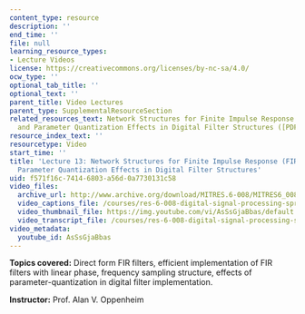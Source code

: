 ```yaml
---
content_type: resource
description: ''
end_time: ''
file: null
learning_resource_types:
- Lecture Videos
license: https://creativecommons.org/licenses/by-nc-sa/4.0/
ocw_type: ''
optional_tab_title: ''
optional_text: ''
parent_title: Video Lectures
parent_type: SupplementalResourceSection
related_resources_text: Network Structures for Finite Impulse Response (FIR) Systems
  and Parameter Quantization Effects in Digital Filter Structures ([PDF](/courses/res-6-008-digital-signal-processing-spring-2011/resources/mitres_6_008s11_lec13-1))
resource_index_text: ''
resourcetype: Video
start_time: ''
title: 'Lecture 13: Network Structures for Finite Impulse Response (FIR) Systems and
  Parameter Quantization Effects in Digital Filter Structures'
uid: f571f16c-7414-6803-a56d-0a7730131c58
video_files:
  archive_url: http://www.archive.org/download/MITRES.6-008/MITRES6_008_lec13_300k.mp4
  video_captions_file: /courses/res-6-008-digital-signal-processing-spring-2011/33d12bc19c5d5c81aff6381848920a87_AsSsGjaBbas.vtt
  video_thumbnail_file: https://img.youtube.com/vi/AsSsGjaBbas/default.jpg
  video_transcript_file: /courses/res-6-008-digital-signal-processing-spring-2011/4260578ccde71f509549a31a9d2e3e97_AsSsGjaBbas.pdf
video_metadata:
  youtube_id: AsSsGjaBbas
---
```


**Topics covered:** Direct form FIR filters, efficient implementation of FIR filters with linear phase, frequency sampling structure, effects of parameter-quantization in digital filter implementation.

**Instructor:** Prof. Alan V. Oppenheim

